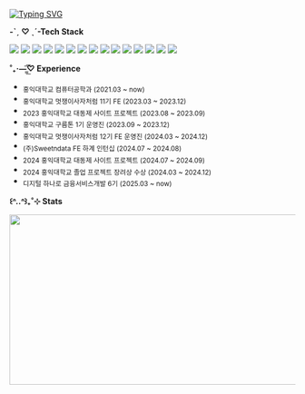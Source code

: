 [![Typing SVG](https://readme-typing-svg.demolab.com?font=Fira+Code&pause=1000&color=FF90BB&width=435&lines=Hi%2C+I'm+Yoonseo!+%EA%92%B0%E2%B8%9D%E2%B8%9D%E2%80%A2%E1%B4%97%E2%80%A2%E2%B8%9D%E2%B8%9D%EA%92%B1%E0%A9%AD%E2%81%BE%E2%81%BE)](https://git.io/typing-svg)

**-ˋˏ ♡ ˎˊ-Tech Stack**

<p align="left">
  <img src="https://img.shields.io/badge/JavaScript-F7DF1E?style=flat-square&logo=javascript&logoColor=black"/>
  <img src="https://img.shields.io/badge/TypeScript-3178C6?style=flat-square&logo=typescript&logoColor=white"/>
  <img src="https://img.shields.io/badge/React-61DAFB?style=flat-square&logo=React&logoColor=black"/>
  <img src="https://img.shields.io/badge/React Native-61DAFB?style=flat-square&logo=React&logoColor=black"/>
  <img src="https://img.shields.io/badge/Next.js-000000?style=flat-square&logo=Next.js&logoColor=white"/>
  <img src="https://img.shields.io/badge/TailwindCSS-06B6D4?style=flat-square&logo=tailwindcss&logoColor=white"/>
  <img src="https://img.shields.io/badge/Zustand-764ABC?style=flat-square&logo=zustand&logoColor=white"/>
  <img src="https://img.shields.io/badge/TanStack%20Query-FF4154?style=flat-square&logo=reactquery&logoColor=white"/>
  <img src="https://img.shields.io/badge/Storybook-FF4785?style=flat-square&logo=storybook&logoColor=white"/>
  <img src="https://img.shields.io/badge/MySQL-4479A1?style=flat-square&logo=MySQL&logoColor=white"/>
  <img src="https://img.shields.io/badge/Java-007396?style=flat-square&logo=java&logoColor=white"/>
  <img src="https://img.shields.io/badge/Spring%20Boot-6DB33F?style=flat-square&logo=springboot&logoColor=white"/>
  <img src="https://img.shields.io/badge/Python-3776AB?style=flat-square&logo=Python&logoColor=white"/>
  <img src="https://img.shields.io/badge/AWS-232F3E?style=flat-square&logo=amazonaws&logoColor=white"/>
  <img src="https://img.shields.io/badge/Vercel-000000?style=flat-square&logo=vercel&logoColor=white"/>
</p>

**˚₊·—̳͟͞͞♡ Experience**

<ul>
  <li><sub>홍익대학교 컴퓨터공학과 (2021.03 ~ now)</sub></li>
  <li><sub>홍익대학교 멋쟁이사자처럼 11기 FE (2023.03 ~ 2023.12)</sub></li>
  <li><sub>2023 홍익대학교 대동제 사이트 프로젝트 (2023.08 ~ 2023.09)</sub></li>
  <li><sub>홍익대학교 구름톤 1기 운영진 (2023.09 ~ 2023.12)</sub></li>
  <li><sub>홍익대학교 멋쟁이사자처럼 12기 FE 운영진 (2024.03 ~ 2024.12)</sub></li>
  <li><sub>(주)Sweetndata FE 하계 인턴십 (2024.07 ~ 2024.08)</sub></li>
  <li><sub>2024 홍익대학교 대동제 사이트 프로젝트 (2024.07 ~ 2024.09)</sub></li>
  <li><sub>2024 홍익대학교 졸업 프로젝트 장려상 수상 (2024.03 ~ 2024.12)</sub></li>
  <li><sub>디지털 하나로 금융서비스개발 6기 (2025.03 ~ now)</sub></li>
</ul>

**꒰ᐢ..ᐢ꒱₊˚⊹ Stats**

<a href="https://www.gitanimals.org/en_US?utm_medium=image&utm_source=dbstj0403&utm_content=farm">
<img
  src="https://render.gitanimals.org/farms/dbstj0403"
  width="600"
  height="300"
/>
</a>

